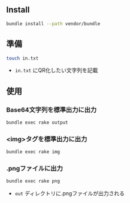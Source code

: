 ## Install
```bash
bundle install --path vendor/bundle
```

## 準備
```bash
touch in.txt
```
* `in.txt` にQR化したい文字列を記載

## 使用
### Base64文字列を標準出力に出力
```bash
bundle exec rake output
```

### \<img\>タグを標準出力に出力
```bash
bundle exec rake img
```

### .pngファイルに出力
```bash
bundle exec rake png
```
* `out` ディレクトリに.pngファイルが出力される
